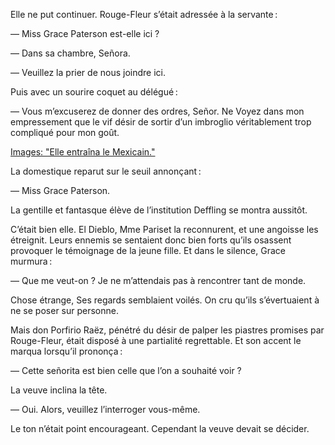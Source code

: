 Elle ne put continuer. Rouge-Fleur s’était adressée à la servante :

— Miss Grace Paterson est-elle ici ?

— Dans sa chambre, Señora.

— Veuillez la prier de nous joindre ici.

Puis avec un sourire coquet au délégué :

— Vous m’excuserez de donner des ordres, Señor. Ne Voyez dans mon empressement que le vif désir de sortir d’un imbroglio véritablement trop compliqué pour mon goût.

[Images: "Elle entraîna le Mexicain."](../images/1-page-421.md)

La domestique reparut sur le seuil annonçant :

— Miss Grace Paterson.

La gentille et fantasque élève de l’institution Deffling se montra aussitôt.

C’était bien elle. El Dieblo, Mme Pariset la reconnurent, et une angoisse les étreignit. Leurs ennemis se sentaient donc bien forts qu’ils osassent provoquer le témoignage de la jeune fille. Et dans le silence, Grace murmura :

— Que me veut-on ? Je ne m’attendais pas à rencontrer tant de monde.

Chose étrange, Ses regards semblaient voilés. On cru qu’ils s’évertuaient à ne se poser sur personne.

Mais don Porfirio Raëz, pénétré du désir de palper les piastres promises par Rouge-Fleur, était disposé à une partialité regrettable. Et son accent le marqua lorsqu’il prononça :

— Cette señorita est bien celle que l’on a souhaité voir ?

La veuve inclina la tête.

— Oui. Alors, veuillez l’interroger vous-même.

Le ton n’était point encourageant. Cependant la veuve devait se décider.
